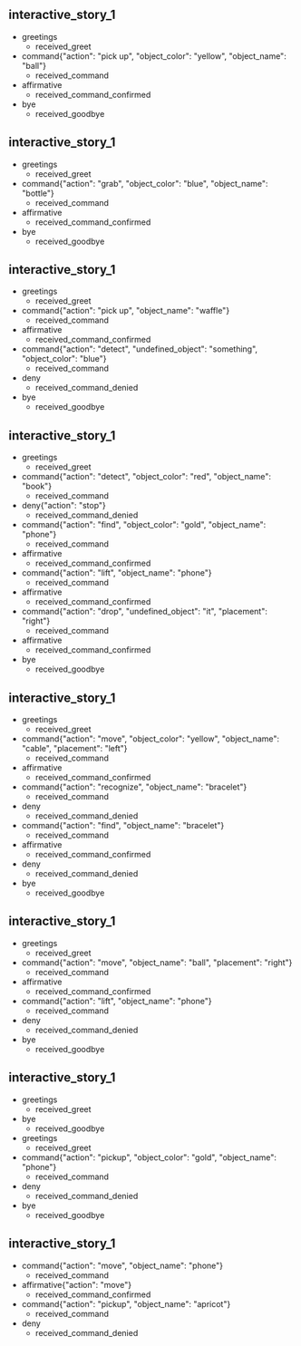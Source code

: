 ## interactive_story_1
* greetings
    - received_greet
* command{"action": "pick up", "object_color": "yellow", "object_name": "ball"}
    - received_command
* affirmative
    - received_command_confirmed
* bye
    - received_goodbye

## interactive_story_1
* greetings
    - received_greet
* command{"action": "grab", "object_color": "blue", "object_name": "bottle"}
    - received_command
* affirmative
    - received_command_confirmed
* bye
    - received_goodbye

## interactive_story_1
* greetings
    - received_greet
* command{"action": "pick up", "object_name": "waffle"}
    - received_command
* affirmative
    - received_command_confirmed
* command{"action": "detect", "undefined_object": "something", "object_color": "blue"}
    - received_command
* deny
    - received_command_denied
* bye
    - received_goodbye

## interactive_story_1
* greetings
    - received_greet
* command{"action": "detect", "object_color": "red", "object_name": "book"}
    - received_command
* deny{"action": "stop"}
    - received_command_denied
* command{"action": "find", "object_color": "gold", "object_name": "phone"}
    - received_command
* affirmative
    - received_command_confirmed
* command{"action": "lift", "object_name": "phone"}
    - received_command
* affirmative
    - received_command_confirmed
* command{"action": "drop", "undefined_object": "it", "placement": "right"}
    - received_command
* affirmative
    - received_command_confirmed
* bye
    - received_goodbye

## interactive_story_1
* greetings
    - received_greet
* command{"action": "move", "object_color": "yellow", "object_name": "cable", "placement": "left"}
    - received_command
* affirmative
    - received_command_confirmed
* command{"action": "recognize", "object_name": "bracelet"}
    - received_command
* deny
    - received_command_denied
* command{"action": "find", "object_name": "bracelet"}
    - received_command
* affirmative
    - received_command_confirmed
* deny
    - received_command_denied
* bye
    - received_goodbye

## interactive_story_1
* greetings
    - received_greet
* command{"action": "move", "object_name": "ball", "placement": "right"}
    - received_command
* affirmative
    - received_command_confirmed
* command{"action": "lift", "object_name": "phone"}
    - received_command
* deny
    - received_command_denied
* bye
    - received_goodbye

## interactive_story_1
* greetings
    - received_greet
* bye
    - received_goodbye
* greetings
    - received_greet
* command{"action": "pickup", "object_color": "gold", "object_name": "phone"}
    - received_command
* deny
    - received_command_denied
* bye
    - received_goodbye

## interactive_story_1
* command{"action": "move", "object_name": "phone"}
    - received_command
* affirmative{"action": "move"}
    - received_command_confirmed
* command{"action": "pickup", "object_name": "apricot"}
    - received_command
* deny
    - received_command_denied
